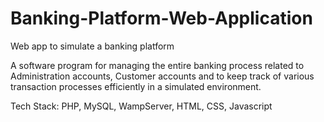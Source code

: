 # Banking-Platform-Web-Application
Web app to simulate a banking platform

A software program for managing the entire banking process related to Administration accounts, Customer accounts and to keep track of various transaction processes efficiently in a simulated environment.

Tech Stack: PHP, MySQL, WampServer, HTML, CSS, Javascript

